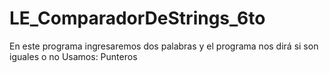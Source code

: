 # LE_ComparadorDeStrings_6to
En este programa ingresaremos dos palabras y el programa nos dirá si son iguales o no
Usamos: Punteros
